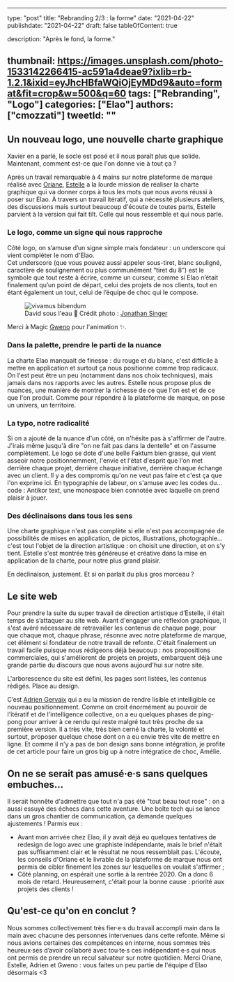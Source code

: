 
---
type:               "post"
title:              "Rebranding 2/3 : la forme"
date:               "2021-04-22"
publishdate:        "2021-04-22"
draft:              false
tableOfContent:     true

description:        "Après le fond, la forme."

thumbnail:          https://images.unsplash.com/photo-1533142266415-ac591a4deae9?ixlib=rb-1.2.1&ixid=eyJhcHBfaWQiOjEyMDd9&auto=format&fit=crop&w=500&q=60
tags:               ["Rebranding", "Logo"]
categories:         ["Elao"]
authors:            ["cmozzati"]
tweetId:            ""
---

## Un nouveau logo, une nouvelle charte graphique
Xavier en a parlé, le socle est posé <!-- #TODO insérer lien vers l'autre article --> et il nous paraît plus que solide. Maintenant, comment est-ce que l'on donne vie à tout ça ? 

Après un travail remarquable à 4 mains sur notre plateforme de marque réalisé avec [Oriane](https://galanga-inside.fr/), [Estelle](https://www.heystelle.fr/) a la lourde mission de réaliser la charte graphique qui va donner corps à tous les mots que nous avons réussi à poser sur Elao.
À travers un travail itératif, qui a nécessité plusieurs ateliers, des discussions mais surtout beaucoup d'écoute de toutes parts, Estelle parvient à la version qui fait tilt. Celle qui nous ressemble et qui nous parle.

### Le logo, comme un signe qui nous rapproche
Côté logo, on s’amuse d’un signe simple mais fondateur : un underscore qui vient compléter le nom d'Elao.  
Cet underscore (que vous pouvez aussi appeler sous-tiret, blanc souligné, caractère de soulignement ou plus communément “tiret du 8”) est le symbole que tout reste à écrire, comme un curseur, comme si Elao n’était finalement qu’un point de départ, celui des projets de nos clients, tout en étant également un tout, celui de l’équipe de choc qui le compose. 
<!-- #TODO plein d'images de la charte -->

<figure>
    <img src="https://images.unsplash.com/photo-1530023868717-cdb5554aea96?ixlib=rb-1.2.1&ixid=eyJhcHBfaWQiOjEyMDd9&auto=format&fit=crop&w=788&q=80" alt="vivamus bibendum">
    <figcaption>
      <span class="figure__legend">David sous l'eau 🐬</span>
      <span class="figure__credits">Crédit photo : <a href="https://unsplash.com/@jbsinger1970">Jonathan Singer</a></span>
    </figcaption>
</figure>

Merci à Magic [Gweno](https://gweno.tv/) pour l'animation ✨. 

### Dans la palette, prendre le parti de la nuance
La charte Elao manquait de finesse : du rouge et du blanc, c'est difficile à mettre en application et surtout ça nous positionne comme trop radicaux. On l'est peut être un peu (notamment dans nos choix techniques), mais jamais dans nos rapports avec les autres. Estelle nous propose plus de nuances, une manière de montrer la richesse de ce que l'on est et de ce que l'on produit. Comme pour répondre à la plateforme de marque, on pose un univers, un territoire. 

### La typo, notre radicalité
Si on a ajouté de la nuance d'un côté, on n'hésite pas à s'affirmer de l'autre. J'irais même jusqu'à dire "on ne fait pas dans la dentelle" et on l'assume complètement. 
Le logo se dote d'une belle Faktum bien grasse, qui vient asseoir notre positionnemment, l'envie et l'état d'esprit que l'on met derrière chaque projet, derrière chaque initiative, derrière chaque échange avec un client. Il y a des compromis qu'on ne veut pas faire et c'est ça que l'on exprime ici. 
En typographie de labeur, on s'amuse avec les codes du… code : Antikor text, une monospace bien connotée avec laquelle on prend plaisir à jouer. 

### Des déclinaisons dans tous les sens
Une charte graphique n'est pas complète si elle n'est pas accompagnée de possibilités de mises en application, de pictos, illustrations, photographie… c'est tout l'objet de la direction artistique : on choisit une direction, et on s'y tient. Estelle s'est montrée très généreuse et créative dans la mise en application de la charte, pour notre plus grand plaisir. 

En déclinaison, justement. Et si on parlait du plus gros morceau ?

## Le site web
Pour prendre la suite du super travail de direction artistique d’Estelle, il était temps de s’attaquer au site web.
Avant d'engager une réflexion graphique, il s'est avéré nécessaire de retravailler les contenus de chaque page, pour que chaque mot, chaque phrase, résonne avec notre plateforme de marque, cet élément si fondateur de notre travail de refonte. 
C'était finalement un travail facile puisque nous rédigeons déjà beaucoup : nos propositions commerciales, qui s'améliorent de projets en projets, embarquent déjà une grande partie du discours que nous avons aujourd'hui sur notre site. 

L'arborescence du site est défini, les pages sont listées, les contenus rédigés. Place au design.

C’est [Adrien Gervaix](https://adriengervaix.com/) qui a eu la mission de rendre lisible et intelligible ce nouveau positionnement. Comme on croit énormément au pouvoir de l'itératif et de l'intelligence collective, on a eu quelques phases de ping-pong pour arriver à ce rendu qui reste malgré tout très proche de sa première version. Il a très vite, très bien cerné la charte, la volonté et surtout, proposer quelque chose dont on a eu envie très vite de mettre en ligne. 
Et comme il n'y a pas de bon design sans bonne intégration, je profite de cet article pour faire un gros big up à notre intégratice de choc, Amélie. 

## On ne se serait pas amusé·e·s sans quelques embuches…
Il serait honnête d'admettre que tout n'a pas été "tout beau tout rose" : on a aussi essuyé des échecs dans cette aventure. Une boîte tech qui se lance dans un gros chantier de communication, ça demande quelques ajustements ! 
Parmis eux :
- Avant mon arrivée chez Elao, il y avait déjà eu quelques tentatives de redesign de logo avec une graphiste indépendante, mais le brief n'était pas suffisamment clair et le résultat ne nous ressemblait pas. L'écoute, les conseils d'Oriane et le livrable de la plateforme de marque nous ont permis de cibler finement les zones sur lesquelles on voulait s'affirmer ; 
- Côté planning, on espérait une sortie à la rentrée 2020. On a donc 6 mois de retard. Heureusement, c'était pour la bonne cause : priorité aux projets des clients !

## Qu'est-ce qu'on en conclut ? 
Nous sommes collectivement très fier·e·s du travail accompli main dans la main avec chacune des personnes intervenues dans cette refonte. 
Même si nous avions certaines des compétences en interne, nous sommes très heureux·ses d’avoir collaboré avec tou·te·s ces indépendant·e·s qui nous ont permis de prendre un recul salvateur sur notre quotidien. 
Merci Oriane, Estelle, Adrien et Gweno : vous faites un peu partie de l'équipe d'Elao désormais <3
